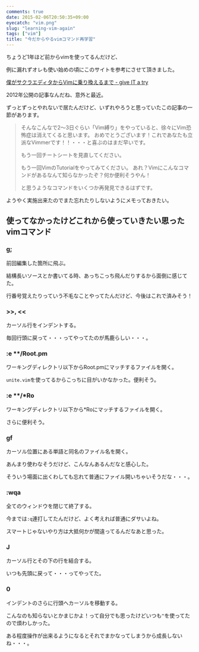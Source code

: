 ```yaml
---
comments: true
date: 2015-02-06T20:50:35+09:00
eyecatch: "vim.png"
slug: "learning-vim-again"
tags: ["vim"]
title: "今だからやるvimコマンド再学習"
---
```


ちょうど1年ほど前からvimを使ってるんだけど、

例に漏れずオレも使い始めの頃にこのサイトを参考にさせて頂きました。

[僕がサクラエディタからVimに乗り換えるまで - give IT a try](http://blog.jnito.com/entry/20120101/1325420213)

2012年公開の記事なんだね、意外と最近。

ずっとずっとやれないで居たんだけど、いずれやろうと思っていたこの記事の一節があります。

>そんなこんなで2〜3日ぐらい「Vim縛り」をやっていると、徐々にVim恐怖症は消えてくると思います。
>おめでとうございます！これであなたも立派なVimmerです！！・・・と喜ぶのはまだ早いです。
>
>もう一回チートシートを見直してください。
>
>もう一回VimのTutorialをやってみてください。
>あれ？Vimにこんなコマンドがあるなんて知らなかったぞ？何か便利そうやん！
>
>と思うようなコマンドをいくつか再発見できるはずです。

ようやく実施出来たのでまた忘れたりしないようにメモっておきたい。

## 使ってなかったけどこれから使っていきたい思ったvimコマンド

### g;

前回編集した箇所に飛ぶ。

結構長いソースとか書いてる時、あっちこっち飛んだりするから面倒に感じてた。

行番号覚えたりっていう不毛なことやってたんだけど、今後はこれで済みそう！

### >>, <<

カーソル行をインデントする。

毎回行頭に戻って・・・ってやってたのが馬鹿らしい・・・。

### :e \*\*/Root.pm

ワーキングディレクトリ以下からRoot.pmにマッチするファイルを開く。

`unite.vim`を使ってるからこっちに目がいかなかった。便利そう。

### :e \*\*/\*Ro

ワーキングディレクトリ以下から\*Roにマッチするファイルを開く。

さらに便利そう。

### gf

カーソル位置にある単語と同名のファイル名を開く。

あんまり使わなそうだけど、こんなんあるんだなと感心した。

そういう場面に出くわしても忘れて普通にファイル開いちゃいそうだな・・・。

### :wqa

全てのウィンドウを閉じて終了する。

今までは`:q`連打してたんだけど、よく考えれば普通にダサいよね。

スマートじゃないやり方は大抵何かが間違ってるんだなあと思った。

### J

カーソル行とその下の行を結合する。

いつも先頭に戻って・・・ってやってた。

### 0

インデントのさらに行頭へカーソルを移動する。

こんなのも知らないとかまじかよ！って自分でも思ったけどいつも`^`を使ってたので煩わしかった。

ある程度操作が出来るようになるとそれでまかなってしまうから成長しないね・・・。

